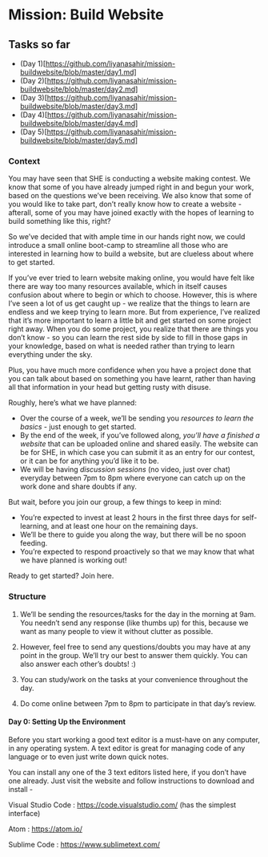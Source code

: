 # Mission: Build Website
## Tasks so far

* (Day 1)[https://github.com/liyanasahir/mission-buildwebsite/blob/master/day1.md]
* (Day 2)[https://github.com/liyanasahir/mission-buildwebsite/blob/master/day2.md]
* (Day 3)[https://github.com/liyanasahir/mission-buildwebsite/blob/master/day3.md]
* (Day 4)[https://github.com/liyanasahir/mission-buildwebsite/blob/master/day4.md]
* (Day 5)[https://github.com/liyanasahir/mission-buildwebsite/blob/master/day5.md]

### Context

You may have seen that SHE is conducting a website making contest. We know that some of you have already jumped right in and begun your work, based on the questions we’ve been receiving. We also know that some of you would like to take part, don’t really know how to create a website - afterall, some of you may have joined exactly with the hopes of learning to build something like this, right?

So we’ve decided that with ample time in our hands right now, we could introduce a small online boot-camp to streamline all those who are interested in learning how to build a website, but are clueless about where to get started. 

If you’ve ever tried to learn website making online, you would have felt like there are way too many resources available, which in itself causes confusion about where to begin or which to choose. However, this is where I’ve seen a lot of us get caught up - we realize that the things to learn are endless and we keep trying to learn more. But from experience, I’ve realized that it’s more important to learn a little bit and get started on some project right away. When you do some project, you realize that there are things you don’t know - so you can learn the rest side by side to fill in those gaps in your knowledge, based on what is needed rather than trying to learn everything under the sky. 

Plus, you have much more confidence when you have a project done that you can talk about based on something you have learnt, rather than having all that information in your head but getting rusty with disuse. 

Roughly, here’s what we have planned: 
* Over the course of a week, we’ll be sending you *resources to learn the basics* - just enough to get started. 
* By the end of the week, if you’ve followed along, *you’ll have a finished a website* that can be uploaded online and shared easily. The website can be for SHE, in which case you can submit it as an entry for our contest, or it can be for anything you’d like it to be. 
* We will be having *discussion sessions* (no video, just over chat) everyday between 7pm to 8pm where everyone can catch up on the work done and share doubts if any. 

But wait, before you join our group, a few things to keep in mind:
* You’re expected to invest at least 2 hours in the first three days for self-learning, and at least one hour on the remaining days. 
* We’ll be there to guide you along the way, but there will be no spoon feeding. 
* You’re expected to respond proactively so that we may know that what we have planned is working out!

Ready to get started? Join here.

### Structure

1) We’ll be sending the resources/tasks for the day in the morning at 9am.  You needn’t send any response (like thumbs up) for this, because we want as many people to view it without clutter as possible. 

2) However, feel free to send any questions/doubts you may have at any point in the group. We’ll try our best to answer them quickly. You can also answer each other’s doubts! :)

3) You can study/work on the tasks at your convenience throughout the day. 

4) Do come online between 7pm to 8pm to participate in that day’s review.

#### Day 0: Setting Up the Environment

Before you start working a good text editor is a must-have on any computer, in any operating system. A text editor is great for managing code of any language or to even just write down quick notes.

You can install any one of the 3 text editors listed here, if you don’t have one already. Just visit the website and follow instructions to download and install - 

Visual Studio Code : https://code.visualstudio.com/ (has the simplest interface)

Atom : https://atom.io/

Sublime Code : https://www.sublimetext.com/
